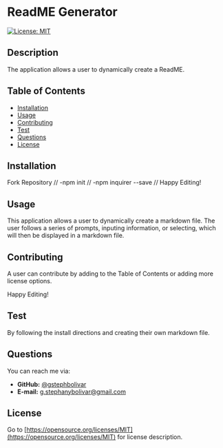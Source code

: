 # ReadME Generator
  [![License: MIT](https://img.shields.io/badge/License-MIT-blue.svg)](https://opensource.org/licenses/https://opensource.org/licenses/MIT)
  ## Description
  The application allows a user to dynamically create a ReadME.
## Table of Contents

* [Installation](#installation)
* [Usage](#usage)
* [Contributing](#usage)
* [Test](#test)
* [Questions](#questions)
* [License](#license)

## Installation

Fork Repository // -npm init // -npm inquirer --save // Happy Editing!

## Usage

This application allows a user to dynamically create a markdown file. The user follows a series of prompts, inputing information, or selecting, which will then be displayed in a markdown file.

## Contributing

A user can contribute by adding to the Table of Contents or adding more license options. 

Happy Editing!

## Test

By following the install directions and creating their own markdown file. 

## Questions

You can reach me via:
* **GitHub:** [@gstephbolivar](https://github.com/@gstephbolivar)
* **E-mail:** [g.stephanybolivar@gmail.com](g.stephanybolivar@gmail.com)

## License

Go to [https://opensource.org/licenses/MIT](https://opensource.org/licenses/MIT) for license description.
